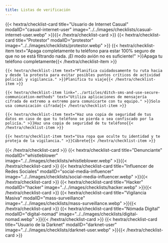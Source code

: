```yaml
---
title: Listas de verificación
---
```

<div class="checklist-grid">
{{< hextra/checklist-card title="Usuario de Internet Casual" modalID="casual-internet-user" image="../../images/checklists/casual-internet-user.webp" >}}{{< /hextra/checklist-card >}}
{{< hextra/checklist-card title="Protestor" modalID="protestor" image="../../images/checklists/protestor.webp" >}}
    {{< hextra/checklist-item text="Apaga completamente tu teléfono para estar 100% seguro de que no se está filtrando nada. ¡El modo avión no es suficiente!" >}}Apaga tu teléfono completamente{{< /hextra/checklist-item >}}

    {{< hextra/checklist-item text="Planifica cuidadosamente tu ruta hacia y desde la protesta para evitar posibles puntos críticos de actividad policial y vigilancia." >}}Planifica tu viaje{{< /hextra/checklist-item >}}
    
    {{< hextra/checklist-item link="../articles/ditch-sms-and-use-secure-communication-methods" text="Utiliza aplicaciones de mensajería cifrada de extremo a extremo para comunicarte con tu equipo." >}}Solo usa comunicación cifrada{{< /hextra/checklist-item >}}

    {{< hextra/checklist-item text="Haz una copia de seguridad de tus datos en caso de que tu teléfono se pierda o sea confiscado por la policía." >}}Haz una copia de seguridad de tu teléfono{{< /hextra/checklist-item >}}

    {{< hextra/checklist-item text="Usa ropa que oculte tu identidad y te proteja de la vigilancia." >}}Cúbrete{{< /hextra/checklist-item >}}
{{< /hextra/checklist-card >}}
{{< hextra/checklist-card title="Denunciante" modalID="whistleblower" image="../../images/checklists/whistleblower.webp" >}}{{< /hextra/checklist-card >}}
{{< hextra/checklist-card title="Influencer de Redes Sociales" modalID="social-media-influencer" image="../../images/checklists/social-media-influencer.webp" >}}{{< /hextra/checklist-card >}}
{{< hextra/checklist-card title="Hacker" modalID="hacker" image="../../images/checklists/hacker.webp" >}}{{< /hextra/checklist-card >}}
{{< hextra/checklist-card title="Vigilancia Masiva" modalID="mass-surveillance" image="../../images/checklists/mass-surveillance.webp" >}}{{< /hextra/checklist-card >}}
{{< hextra/checklist-card title="Nómada Digital" modalID="digital-nomad" image="../../images/checklists/digital-nomad.webp" >}}{{< /hextra/checklist-card >}}
{{< hextra/checklist-card title="Usuario de la Darknet" modalID="darknet-user" image="../../images/checklists/darknet-user.webp" >}}{{< /hextra/checklist-card >}}
</div>